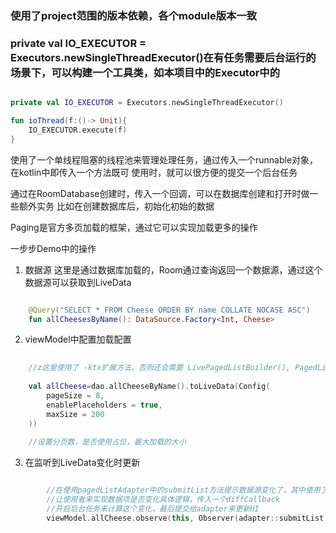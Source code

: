 
### 使用了project范围的版本依赖，各个module版本一致

### private val IO_EXECUTOR = Executors.newSingleThreadExecutor()在有任务需要后台运行的场景下，可以构建一个工具类，如本项目中的Executor中的
```kotlin

private val IO_EXECUTOR = Executors.newSingleThreadExecutor()

fun ioThread(f:()-> Unit){
    IO_EXECUTOR.execute(f)
}
```
使用了一个单线程阻塞的线程池来管理处理任务，通过传入一个runnable对象，在kotlin中即传入一个方法既可
使用时，就可以很方便的提交一个后台任务

通过在RoomDatabase创建时，传入一个回调，可以在数据库创建和打开时做一些额外实务
比如在创建数据库后，初始化初始的数据


Paging是官方多页加载的框架，通过它可以实现加载更多的操作

一步步Demo中的操作

1. 数据源
这里是通过数据库加载的，Room通过查询返回一个数据源，通过这个数据源可以获取到LiveData

```kotlin

    @Query("SELECT * FROM Cheese ORDER BY name COLLATE NOCASE ASC")
    fun allCheesesByName(): DataSource.Factory<Int, Cheese>

```
2. viewModel中配置加载配置

```kotlin
    
    //z这里使用了 -ktx扩展方法，否则还会需要 LivePagedListBuilder(), PagedList.Config.Builder()来构建
    
    val allCheese=dao.allCheeseByName().toLiveData(Config(
        pageSize = 8,
        enablePlaceholders = true,
        maxSize = 200
    ))
    
    //设置分页数，是否使用占位，最大加载的大小
```

3. 在监听到LiveData变化时更新

```kotlin

        //在使用pagedListAdapter中的submitList方法提示数据源变化了，其中使用了一个Diff比较数据集的变化
        //让使用者来实现数据项是否变化具体逻辑，传入一个diffCallback
        //开启后台任务来计算这个变化，最后提交给adapter来更新UI
        viewModel.allCheese.observe(this, Observer(adapter::submitList))

```
